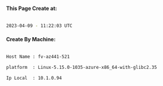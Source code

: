 
   
#### This Page Create at:

```bash

2023-04-09 - 11:22:03 UTC

```

#### Create By Machine:

```bash

Host Name : fv-az441-521

platform  : Linux-5.15.0-1035-azure-x86_64-with-glibc2.35

Ip Local  : 10.1.0.94

```

